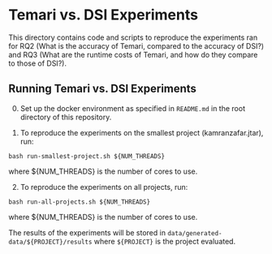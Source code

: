 # Temari vs. DSI Experiments

This directory contains code and scripts to reproduce the experiments ran for RQ2 (What is the accuracy of Temari, compared to the accuracy of DSI?) and RQ3 (What are the runtime costs of Temari, and how do they compare to those of DSI?).

## Running Temari vs. DSI Experiments

0. Set up the docker environment as specified in `README.md` in the root directory of this repository.

1. To reproduce the experiments on the smallest project (kamranzafar.jtar), run:

```
bash run-smallest-project.sh ${NUM_THREADS}
```
where ${NUM_THREADS} is the number of cores to use.

2. To reproduce the experiments on all projects, run:

```
bash run-all-projects.sh ${NUM_THREADS}
```
where ${NUM_THREADS} is the number of cores to use.

The results of the experiments will be stored in `data/generated-data/${PROJECT}/results` where `${PROJECT}` is the project evaluated.
